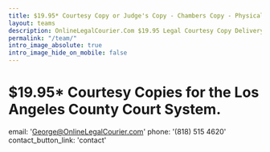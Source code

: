 ```yaml
---
title: $19.95* Courtesy Copy or Judge's Copy - Chambers Copy - Physically Delivered to Courthouse.
layout: teams
description: OnlineLegalCourier.Com $19.95 Legal Courtesy Copy Delivery.
permalink: "/team/"
intro_image_absolute: true
intro_image_hide_on_mobile: false
---
```


# $19.95* Courtesy Copies for the Los Angeles County Court System.

email: 'George@OnlineLegalCourier.com'
phone: '(818) 515 4620'
contact_button_link: 'contact'
